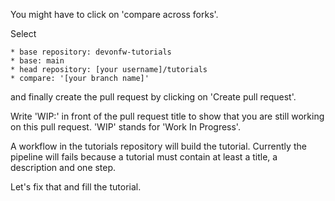 You might have to click on 'compare across forks'.

Select

    * base repository: devonfw-tutorials
    * base: main
    * head repository: [your username]/tutorials
    * compare: '[your branch name]'

and finally create the pull request by clicking on 'Create pull request'.

Write 'WIP:' in front of the pull request title to show that you are still working on this pull request. 'WIP' stands for 'Work In Progress'.

A workflow in the tutorials repository will build the tutorial. Currently the pipeline will fails because a tutorial must contain at least a title, a description and one step.

Let's fix that and fill the tutorial.